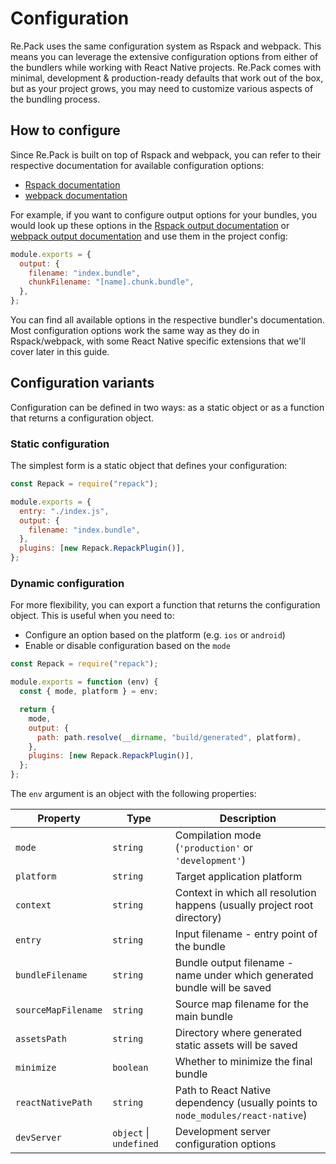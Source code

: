 # Configuration

Re.Pack uses the same configuration system as Rspack and webpack. This means you can leverage the extensive configuration options from either of the bundlers while working with React Native projects. Re.Pack comes with minimal, development & production-ready defaults that work out of the box, but as your project grows, you may need to customize various aspects of the bundling process.

## How to configure

Since Re.Pack is built on top of Rspack and webpack, you can refer to their respective documentation for available configuration options:

- [Rspack documentation](https://rspack.dev/config.html)
- [webpack documentation](https://webpack.js.org/configuration/)

For example, if you want to configure output options for your bundles, you would look up these options in the [Rspack output documentation](https://rspack.dev/config/output.html) or [webpack output documentation](https://webpack.js.org/configuration/output/) and use them in the project config:

```js title="rspack.config.cjs"
module.exports = {
  output: {
    filename: "index.bundle",
    chunkFilename: "[name].chunk.bundle",
  },
};
```

You can find all available options in the respective bundler's documentation. Most configuration options work the same way as they do in Rspack/webpack, with some React Native specific extensions that we'll cover later in this guide.

## Configuration variants

Configuration can be defined in two ways: as a static object or as a function that returns a configuration object.

### Static configuration

The simplest form is a static object that defines your configuration:

```js title="rspack.config.cjs"
const Repack = require("repack");

module.exports = {
  entry: "./index.js",
  output: {
    filename: "index.bundle",
  },
  plugins: [new Repack.RepackPlugin()],
};
```

### Dynamic configuration

For more flexibility, you can export a function that returns the configuration object. This is useful when you need to:

- Configure an option based on the platform (e.g. `ios` or `android`)
- Enable or disable configuration based on the `mode`

```js title="rspack.config.cjs"
const Repack = require("repack");

module.exports = function (env) {
  const { mode, platform } = env;

  return {
    mode,
    output: {
      path: path.resolve(__dirname, "build/generated", platform),
    },
    plugins: [new Repack.RepackPlugin()],
  };
};
```

The `env` argument is an object with the following properties:

| Property            | Type                    | Description                                                                     |
| ------------------- | ----------------------- | ------------------------------------------------------------------------------- |
| `mode`              | `string`                | Compilation mode (`'production'` or `'development'`)                            |
| `platform`          | `string`                | Target application platform                                                     |
| `context`           | `string`                | Context in which all resolution happens (usually project root directory)        |
| `entry`             | `string`                | Input filename - entry point of the bundle                                      |
| `bundleFilename`    | `string`                | Bundle output filename - name under which generated bundle will be saved        |
| `sourceMapFilename` | `string`                | Source map filename for the main bundle                                         |
| `assetsPath`        | `string`                | Directory where generated static assets will be saved                           |
| `minimize`          | `boolean`               | Whether to minimize the final bundle                                            |
| `reactNativePath`   | `string`                | Path to React Native dependency (usually points to `node_modules/react-native`) |
| `devServer`         | `object` \| `undefined` | Development server configuration options                                        |
